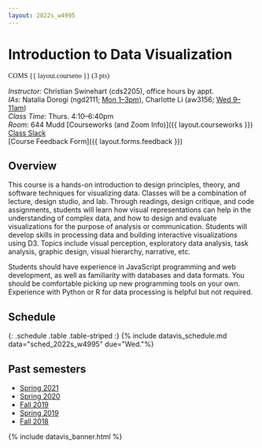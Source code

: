```yaml
---
layout: 2022s_w4995
---
```


<div id="idv-banner"></div>

# Introduction to Data Visualization

<span style="font-family: Jost">COMS {{ layout.courseno }} (3 pts)</span>

_Instructor:_ Christian Swinehart (cds2205), office hours by appt. <br>
_IAs:_ Natalia Dorogi (ngd2111; [Mon 1–3pm](https://calendar.google.com/calendar/u/0/selfsched?sstoken=UUJ4Z3ZLV2ZNX3Z4fGRlZmF1bHR8M2U1MmU2ODllZmFkMDI2NWYxNTM1ODU4ZTFjZDI4MzE)), Charlotte Li (aw3156; [Wed 9–11am](https://calendar.google.com/calendar/u/0/selfsched?sstoken=UUdKVWtGY0NIdXB6fGRlZmF1bHR8MTk5NDcwMGI3OTk2YWY2ZmFmOWVhNWM0ODA2ZjY3NWQ))<br>
_Class Time:_ Thurs. 4:10–6:40pm<br>
_Room:_ 644 Mudd
[Courseworks (and Zoom Info)]({{ layout.courseworks }}) <br>
[Class Slack](https://columbiaviz-sp22.slack.com) <br>
[Course Feedback Form]({{ layout.forms.feedback }})

## Overview

This course is a hands-on introduction to design principles, theory, and software techniques for visualizing data. Classes will be a combination of lecture, design studio, and lab. Through readings, design critique, and code assignments, students will learn how visual representations can help in the understanding of complex data, and how to design and evaluate visualizations for the purpose of analysis or communication. Students will develop skills in processing data and building interactive visualizations using D3. Topics include visual perception, exploratory data analysis, task analysis, graphic design, visual hierarchy, narrative, etc.

Students should have experience in JavaScript programming and web development, as well as familiarity with databases and data formats. You should be comfortable picking up new programming tools on your own. Experience with Python or R for data processing is helpful but not required.

## Schedule

{: .schedule .table .table-striped :}
{% include datavis_schedule.md data="sched_2022s_w4995" due="Wed."%}

## Past semesters

- [Spring 2021](/2021s_w4995/)
- [Spring 2020](/2020s_w4995/)
- [Fall 2019](/2019f_w4995/)
- [Spring 2019](/2019s_w4995)
- [Fall 2018](/2018f_w4995)

{% include datavis_banner.html %}
